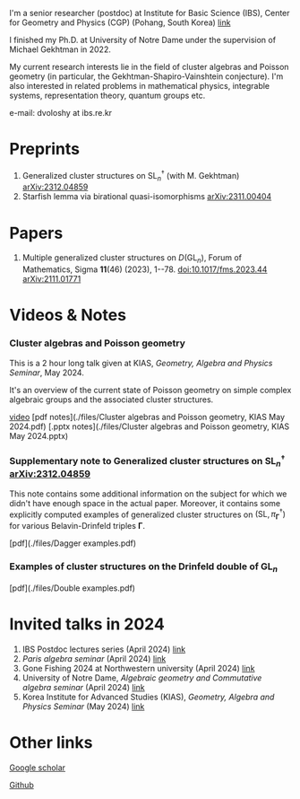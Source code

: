 I'm a senior researcher (postdoc) at Institute for Basic Science (IBS), Center for Geometry and Physics (CGP) (Pohang, South Korea) [link](https://cgp.ibs.re.kr/)

I finished my Ph.D. at University of Notre Dame under the supervision of Michael Gekhtman in 2022.

My current research interests lie in the field of cluster algebras and Poisson geometry (in particular, the Gekhtman-Shapiro-Vainshtein conjecture). I'm also interested in related problems in mathematical physics, integrable systems, representation theory, quantum groups etc. 

e-mail: dvoloshy at ibs.re.kr

# Preprints

1. Generalized cluster structures on $\mathrm{SL}_n^{\dagger}$ (with M. Gekhtman) [arXiv:2312.04859](https://arxiv.org/abs/2312.04859)
2. Starfish lemma via birational quasi-isomorphisms [arXiv:2311.00404](https://arxiv.org/abs/2311.00404)

# Papers

1. Multiple generalized cluster structures on $D(\mathrm{GL}_n)$, Forum of Mathematics, Sigma **11**(46) (2023), 1--78. [doi:10.1017/fms.2023.44](https://doi.org/10.1017/fms.2023.44) [arXiv:2111.01771](https://arxiv.org/abs/2111.01771)

# Videos & Notes

### Cluster algebras and Poisson geometry
This is a 2 hour long talk given at KIAS, _Geometry, Algebra and Physics Seminar_, May 2024.

It's an overview of the current state of Poisson geometry on simple complex algebraic groups and the associated cluster structures.

[video](https://www.youtube.com/watch?v=Ddvv5glu0qw) [pdf notes](./files/Cluster algebras and Poisson geometry, KIAS May 2024.pdf) [.pptx notes](./files/Cluster algebras and Poisson geometry, KIAS May 2024.pptx)

### Supplementary note to Generalized cluster structures on $\mathrm{SL}_n^{\dagger}$ [arXiv:2312.04859](https://arxiv.org/abs/2312.04859)
This note contains some additional information on the subject for which we didn't have enough space in the actual paper. Moreover, it contains some explicitly computed examples of generalized cluster structures on $(\mathrm{SL},\pi_{\mathbf{\Gamma}}^{\dagger})$ for various Belavin-Drinfeld triples $\mathbf{\Gamma}$.

[pdf](./files/Dagger examples.pdf)

### Examples of cluster structures on the Drinfeld double of $\mathrm{GL}_n$

[pdf](./files/Double examples.pdf)

# Invited talks in 2024

1. IBS Postdoc lectures series (April 2024) [link](https://cgp.ibs.re.kr/activities/seminars/IBS-CGP_Post-doc_lecture_series)
2. _Paris algebra seminar_ (April 2024) [link](https://researchseminars.org/seminar/paris-algebra-seminar)
3. Gone Fishing 2024 at Northwestern university (April 2024) [link](https://sites.northwestern.edu/gonefishing24/)
4. University of Notre Dame, _Algebraic geometry and Commutative algebra seminar_ (April 2024) [link](https://math.nd.edu/events/2024/04/25/algebraic-geometry-and-commutative-algebra-dmytro-voloshyn-ibs-center-for-geometry-and-phyiscs-pohang/)
5. Korea Institute for Advanced Studies (KIAS), _Geometry, Algebra and Physics Seminar_ (May 2024) [link](https://sites.google.com/view/gapkias)

# Other links

[Google scholar](https://scholar.google.com/citations?user=seRqlZsAAAAJ&hl=en&oi=ao)

[Github](https://github.com/Grabovskii)
